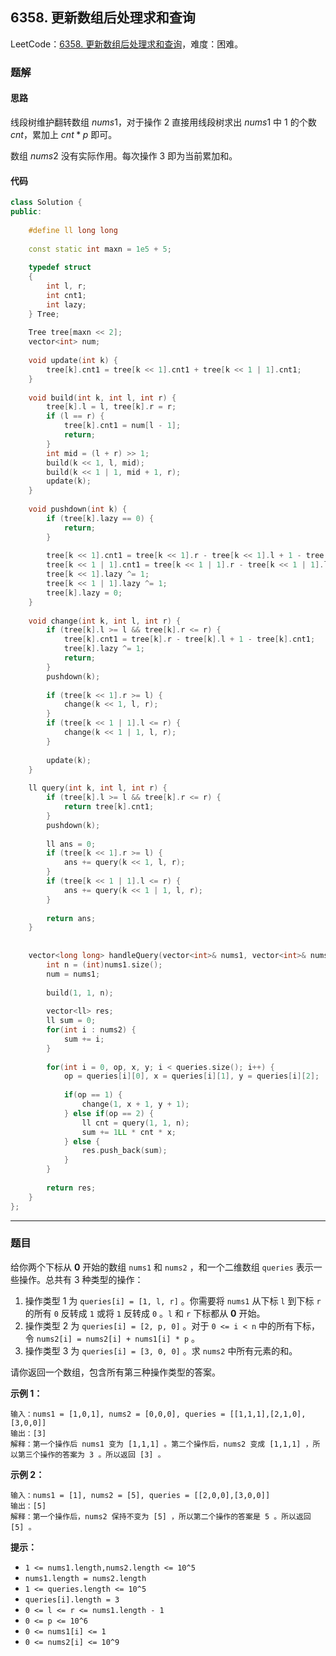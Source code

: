 ## 6358. 更新数组后处理求和查询

LeetCode：[6358. 更新数组后处理求和查询](https://leetcode.cn/problems/handling-sum-queries-after-update/)，难度：困难。

### 题解

#### 思路

线段树维护翻转数组 $nums1$，对于操作 $2$ 直接用线段树求出 $nums1$ 中 $1$ 的个数 $cnt$，累加上 $cnt * p$ 即可。

数组 $nums2$ 没有实际作用。每次操作 $3$ 即为当前累加和。

#### 代码

```c++
class Solution {
public:
    
    #define ll long long
    
    const static int maxn = 1e5 + 5;
    
    typedef struct
    {
        int l, r;
        int cnt1;
        int lazy;
    } Tree;
    
    Tree tree[maxn << 2];
    vector<int> num;
    
    void update(int k) {
        tree[k].cnt1 = tree[k << 1].cnt1 + tree[k << 1 | 1].cnt1;
    }
    
    void build(int k, int l, int r) {
        tree[k].l = l, tree[k].r = r;
        if (l == r) {
            tree[k].cnt1 = num[l - 1];
            return;
        }
        int mid = (l + r) >> 1;
        build(k << 1, l, mid);
        build(k << 1 | 1, mid + 1, r);
        update(k);
    }
    
    void pushdown(int k) {
        if (tree[k].lazy == 0) {
            return;
        }
            
        tree[k << 1].cnt1 = tree[k << 1].r - tree[k << 1].l + 1 - tree[k << 1].cnt1;
        tree[k << 1 | 1].cnt1 = tree[k << 1 | 1].r - tree[k << 1 | 1].l + 1 - tree[k << 1 | 1].cnt1;
        tree[k << 1].lazy ^= 1;
        tree[k << 1 | 1].lazy ^= 1;
        tree[k].lazy = 0;
    }
    
    void change(int k, int l, int r) {
        if (tree[k].l >= l && tree[k].r <= r) {
            tree[k].cnt1 = tree[k].r - tree[k].l + 1 - tree[k].cnt1;
            tree[k].lazy ^= 1;
            return;
        }
        pushdown(k);
        
        if (tree[k << 1].r >= l) {
            change(k << 1, l, r);
        }
        if (tree[k << 1 | 1].l <= r) {
            change(k << 1 | 1, l, r);
        }
            
        update(k);
    }
    
    ll query(int k, int l, int r) {
        if (tree[k].l >= l && tree[k].r <= r) {
            return tree[k].cnt1;
        }
        pushdown(k);
        
        ll ans = 0;
        if (tree[k << 1].r >= l) {
            ans += query(k << 1, l, r);
        }
        if (tree[k << 1 | 1].l <= r) {
            ans += query(k << 1 | 1, l, r);
        }
            
        return ans;
    }
    
    
    vector<long long> handleQuery(vector<int>& nums1, vector<int>& nums2, vector<vector<int>>& queries) {
        int n = (int)nums1.size();
        num = nums1;
        
        build(1, 1, n);
        
        vector<ll> res;
        ll sum = 0;
        for(int i : nums2) {
            sum += i;
        }
        
        for(int i = 0, op, x, y; i < queries.size(); i++) {
            op = queries[i][0], x = queries[i][1], y = queries[i][2];
            
            if(op == 1) {
                change(1, x + 1, y + 1);
            } else if(op == 2) {
                ll cnt = query(1, 1, n);
                sum += 1LL * cnt * x;
            } else {
                res.push_back(sum);
            }
        }
        
        return res;
    }
};
```



---



### 题目

给你两个下标从 **0** 开始的数组 `nums1` 和 `nums2` ，和一个二维数组 `queries` 表示一些操作。总共有 3 种类型的操作：

1. 操作类型 1 为 `queries[i] = [1, l, r]` 。你需要将 `nums1` 从下标 `l` 到下标 `r` 的所有 `0` 反转成 `1` 或将 `1` 反转成 `0` 。`l` 和 `r` 下标都从 **0** 开始。
2. 操作类型 2 为 `queries[i] = [2, p, 0]` 。对于 `0 <= i < n` 中的所有下标，令 `nums2[i] = nums2[i] + nums1[i] * p` 。
3. 操作类型 3 为 `queries[i] = [3, 0, 0]` 。求 `nums2` 中所有元素的和。

请你返回一个数组，包含所有第三种操作类型的答案。

 

**示例 1：**

```
输入：nums1 = [1,0,1], nums2 = [0,0,0], queries = [[1,1,1],[2,1,0],[3,0,0]]
输出：[3]
解释：第一个操作后 nums1 变为 [1,1,1] 。第二个操作后，nums2 变成 [1,1,1] ，所以第三个操作的答案为 3 。所以返回 [3] 。
```

**示例 2：**

```
输入：nums1 = [1], nums2 = [5], queries = [[2,0,0],[3,0,0]]
输出：[5]
解释：第一个操作后，nums2 保持不变为 [5] ，所以第二个操作的答案是 5 。所以返回 [5] 。
```

 

**提示：**

- `1 <= nums1.length,nums2.length <= 10^5`
- `nums1.length = nums2.length`
- `1 <= queries.length <= 10^5`
- `queries[i].length = 3`
- `0 <= l <= r <= nums1.length - 1`
- `0 <= p <= 10^6`
- `0 <= nums1[i] <= 1`
- `0 <= nums2[i] <= 10^9`

